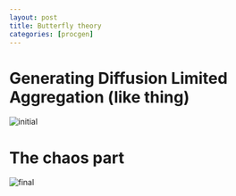 ```yaml
---
layout: post
title: Butterfly theory
categories: [procgen]
---
```


# Generating Diffusion Limited Aggregation (like thing)
![initial](https://i.imgur.com/pLYBg9P.png "Seed 42 of aggregation")
# The chaos part
![final](https://i.imgur.com/pLYBg9P.png "Seed 42 with some randomness and many iterations")